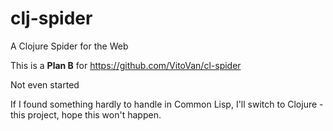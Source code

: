 # clj-spider
A Clojure Spider for the Web

This is a **Plan B** for https://github.com/VitoVan/cl-spider

Not even started

If I found something hardly to handle in Common Lisp, I'll switch to Clojure - this project, hope this won't happen.
